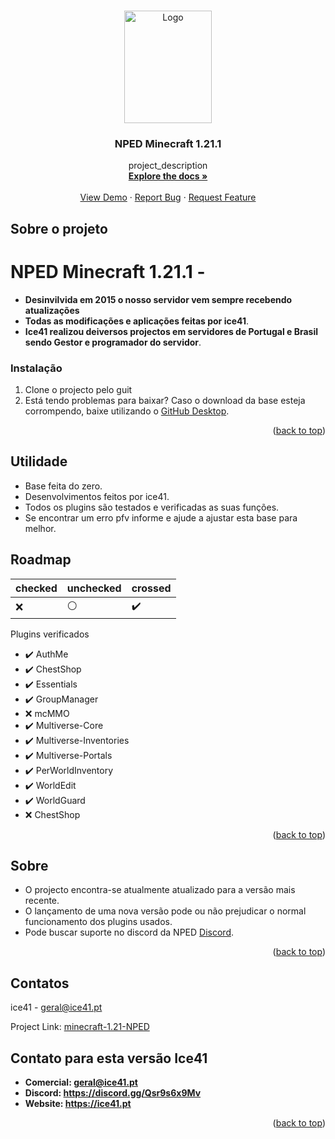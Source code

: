 <!-- Improved compatibility of back to top link: See: https://github.com/othneildrew/Best-README-Template/pull/73 -->
<a name="readme-top"></a>
<!--
*** Thanks for checking out the Best-README-Template. If you have a suggestion
*** that would make this better, please fork the repo and create a pull request
*** or simply open an issue with the tag "enhancement".
*** Don't forget to give the project a star!
*** Thanks again! Now go create something AMAZING! :D
-->



<!-- PROJECT SHIELDS -->
<!--
*** I'm using markdown "reference style" links for readability.
*** Reference links are enclosed in brackets [ ] instead of parentheses ( ).
*** See the bottom of this document for the declaration of the reference variables
*** for contributors-url, forks-url, etc. This is an optional, concise syntax you may use.
*** https://www.markdownguide.org/basic-syntax/#reference-style-links
-->


<!-- PROJECT LOGO -->
<br />
<div align="center">
  <a href="https://github.com/ice41/minecraft-1.21-NPED">
    <img src="https://cdn.discordapp.com/attachments/1074126570920345740/1243687894552674437/NPEDLOGO2023-sem_fundo2.1.png?ex=6724009c&is=6722af1c&hm=f9a1471bf54f0e13dd3d9413c453c08d513d02c367824895c9085bab21c2d246&" alt="Logo" width="140" height="180">
  </a>

<h3 align="center">NPED Minecraft 1.21.1</h3>

  <p align="center">
    project_description
    <br />
    <a href="https://github.com/ice41/minecraft-1.21-NPED"><strong>Explore the docs »</strong></a>
    <br />
    <br />
    <a href="https://github.com/ice41/minecraft-1.21-NPED">View Demo</a>
    ·
    <a href="https://github.com/ice41/minecraft-1.21-NPED/issues">Report Bug</a>
    ·
    <a href="https://github.com/ice41/minecraft-1.21-NPED/issues">Request Feature</a>
  </p>
</div>

<!-- ABOUT THE PROJECT -->
## Sobre o projeto

# NPED Minecraft 1.21.1 -
- **Desinvilvida em 2015 o nosso servidor vem sempre recebendo atualizações**
- **Todas as modificações e aplicações feitas por ice41**.
- **Ice41 realizou deiversos projectos em servidores de Portugal e Brasil sendo Gestor e programador do servidor**.

### Instalação

1. Clone o projecto pelo guit
2. Está tendo problemas para baixar?
Caso o download da base esteja corrompendo, baixe utilizando o [GitHub Desktop](https://desktop.github.com).

<p align="right">(<a href="#readme-top">back to top</a>)</p>



<!-- USAGE EXAMPLES -->
## Utilidade

- Base feita do zero.
- Desenvolvimentos feitos por ice41.
- Todos os plugins são testados e verificadas as suas funções.
- Se encontrar um erro pfv informe e ajude a ajustar esta base para melhor.


<!-- ROADMAP -->
## Roadmap

|checked|unchecked|crossed|
|---|---|---|
|:x:|:white_circle:|:heavy_check_mark:|

Plugins verificados 

- :heavy_check_mark: AuthMe
- :heavy_check_mark: ChestShop
- :heavy_check_mark: Essentials
- :heavy_check_mark: GroupManager
- :x: mcMMO
- :heavy_check_mark: Multiverse-Core
- :heavy_check_mark: Multiverse-Inventories
- :heavy_check_mark: Multiverse-Portals
- :heavy_check_mark: PerWorldInventory
- :heavy_check_mark: WorldEdit
- :heavy_check_mark: WorldGuard
- :x: ChestShop


<p align="right">(<a href="#readme-top">back to top</a>)</p>



<!-- CONTRIBUTING -->
## Sobre
- O projecto encontra-se atualmente atualizado para a versão mais recente.
- O lançamento de uma nova versão pode ou não prejudicar o normal funcionamento dos plugins usados.
- Pode buscar suporte no discord da NPED [Discord](https://discord.gg/CxTTt5F6Gj).

<p align="right">(<a href="#readme-top">back to top</a>)</p>



<!-- CONTACT -->
## Contatos

ice41 - geral@ice41.pt

Project Link: [minecraft-1.21-NPED](https://github.com/ice41/minecraft-1.21-NPED)

## Contato para esta versão Ice41
- **Comercial: geral@ice41.pt**
- **Discord: https://discord.gg/Qsr9s6x9Mv**
- **Website: https://ice41.pt**

<p align="right">(<a href="#readme-top">back to top</a>)</p>


<!-- MARKDOWN LINKS & IMAGES -->
<!-- https://www.markdownguide.org/basic-syntax/#reference-style-links -->
[contributors-shield]: https://img.shields.io/github/contributors/ice41/Vrpex-ice41-2.4.svg?style=for-the-badge
[contributors-url]: https://github.com/ice41/Vrpex-ice41-2.4/graphs/contributors
[forks-shield]: https://img.shields.io/github/forks/ice41/Vrpex-ice41-2.4.svg?style=for-the-badge
[forks-url]: https://github.com/ice41/Vrpex-ice41-2.4/network/members
[stars-shield]: https://img.shields.io/github/stars/ice41/Vrpex-ice41-2.4.svg?style=for-the-badge
[stars-url]: https://github.com/ice41/Vrpex-ice41-2.4/stargazers
[issues-shield]: https://img.shields.io/github/issues/ice41/Vrpex-ice41-2.4.svg?style=for-the-badge
[issues-url]: https://github.com/ice41/Vrpex-ice41-2.4/issues
[license-shield]: https://img.shields.io/github/license/ice41/Vrpex-ice41-2.4.svg?style=for-the-badge
[license-url]: https://github.com/ice41/Vrpex-ice41-2.4/blob/master/LICENSE.txt
[linkedin-shield]: https://img.shields.io/badge/-LinkedIn-black.svg?style=for-the-badge&logo=linkedin&colorB=555
[linkedin-url]: https://linkedin.com/in/linkedin_username
[product-screenshot]: images/screenshot.png
[Next.js]: https://img.shields.io/badge/next.js-000000?style=for-the-badge&logo=nextdotjs&logoColor=white
[Next-url]: https://nextjs.org/
[React.js]: https://img.shields.io/badge/React-20232A?style=for-the-badge&logo=react&logoColor=61DAFB
[React-url]: https://reactjs.org/
[Vue.js]: https://img.shields.io/badge/Vue.js-35495E?style=for-the-badge&logo=vuedotjs&logoColor=4FC08D
[Vue-url]: https://vuejs.org/
[Angular.io]: https://img.shields.io/badge/Angular-DD0031?style=for-the-badge&logo=angular&logoColor=white
[Angular-url]: https://angular.io/
[Svelte.dev]: https://img.shields.io/badge/Svelte-4A4A55?style=for-the-badge&logo=svelte&logoColor=FF3E00
[Svelte-url]: https://svelte.dev/
[Laravel.com]: https://img.shields.io/badge/Laravel-FF2D20?style=for-the-badge&logo=laravel&logoColor=white
[Laravel-url]: https://laravel.com
[Bootstrap.com]: https://img.shields.io/badge/Bootstrap-563D7C?style=for-the-badge&logo=bootstrap&logoColor=white
[Bootstrap-url]: https://getbootstrap.com
[JQuery.com]: https://img.shields.io/badge/jQuery-0769AD?style=for-the-badge&logo=jquery&logoColor=white
[JQuery-url]: https://jquery.com 
